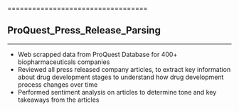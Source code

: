 ==================================
## ProQuest_Press_Release_Parsing
----------------------------------

* Web scrapped data from ProQuest Database for 400+ biopharmaceuticals companies
* Reviewed all press released company articles, to extract key information about drug development stages to understand how drug development process changes over time
* Performed sentiment analysis on articles to determine tone and key takeaways from the articles
